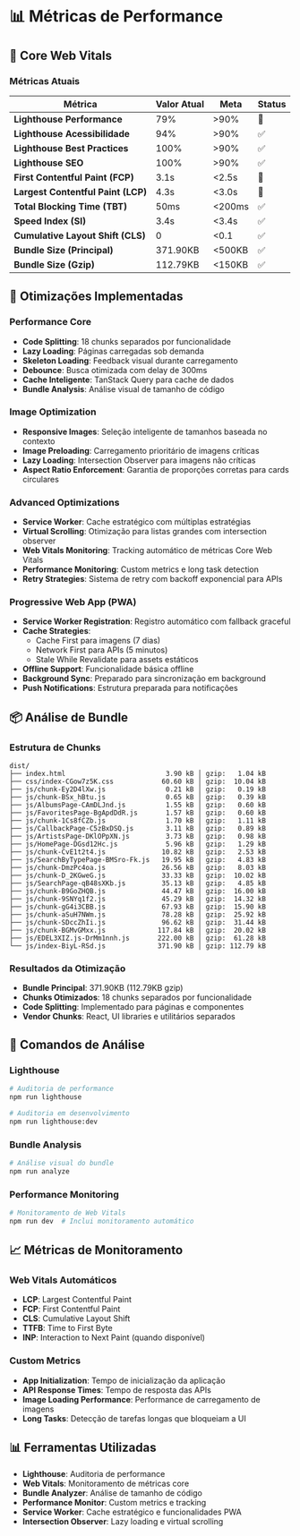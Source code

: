 # 📊 Métricas de Performance

## 🎯 Core Web Vitals

### Métricas Atuais

| Métrica                            | Valor Atual | Meta   | Status |
| ---------------------------------- | ----------- | ------ | ------ |
| **Lighthouse Performance**         | 79%         | >90%   | 🔄     |
| **Lighthouse Acessibilidade**      | 94%         | >90%   | ✅     |
| **Lighthouse Best Practices**      | 100%        | >90%   | ✅     |
| **Lighthouse SEO**                 | 100%        | >90%   | ✅     |
| **First Contentful Paint (FCP)**   | 3.1s        | <2.5s  | 🔄     |
| **Largest Contentful Paint (LCP)** | 4.3s        | <3.0s  | 🔄     |
| **Total Blocking Time (TBT)**      | 50ms        | <200ms | ✅     |
| **Speed Index (SI)**               | 3.4s        | <3.4s  | ✅     |
| **Cumulative Layout Shift (CLS)**  | 0           | <0.1   | ✅     |
| **Bundle Size (Principal)**        | 371.90KB    | <500KB | ✅     |
| **Bundle Size (Gzip)**             | 112.79KB    | <150KB | ✅     |

## 🚀 Otimizações Implementadas

### Performance Core

- **Code Splitting**: 18 chunks separados por funcionalidade
- **Lazy Loading**: Páginas carregadas sob demanda
- **Skeleton Loading**: Feedback visual durante carregamento
- **Debounce**: Busca otimizada com delay de 300ms
- **Cache Inteligente**: TanStack Query para cache de dados
- **Bundle Analysis**: Análise visual de tamanho de código

### Image Optimization

- **Responsive Images**: Seleção inteligente de tamanhos baseada no contexto
- **Image Preloading**: Carregamento prioritário de imagens críticas
- **Lazy Loading**: Intersection Observer para imagens não críticas
- **Aspect Ratio Enforcement**: Garantia de proporções corretas para cards circulares

### Advanced Optimizations

- **Service Worker**: Cache estratégico com múltiplas estratégias
- **Virtual Scrolling**: Otimização para listas grandes com intersection observer
- **Web Vitals Monitoring**: Tracking automático de métricas Core Web Vitals
- **Performance Monitoring**: Custom metrics e long task detection
- **Retry Strategies**: Sistema de retry com backoff exponencial para APIs

### Progressive Web App (PWA)

- **Service Worker Registration**: Registro automático com fallback graceful
- **Cache Strategies**:
  - Cache First para imagens (7 dias)
  - Network First para APIs (5 minutos)
  - Stale While Revalidate para assets estáticos
- **Offline Support**: Funcionalidade básica offline
- **Background Sync**: Preparado para sincronização em background
- **Push Notifications**: Estrutura preparada para notificações

## 📦 Análise de Bundle

### Estrutura de Chunks

```
dist/
├── index.html                         3.90 kB │ gzip:   1.04 kB
├── css/index-CGow7z5K.css            60.60 kB │ gzip:  10.04 kB
├── js/chunk-Ey2D4lXw.js               0.21 kB │ gzip:   0.19 kB
├── js/chunk-BSx_hBtu.js               0.65 kB │ gzip:   0.39 kB
├── js/AlbumsPage-CAmDLJnd.js          1.55 kB │ gzip:   0.60 kB
├── js/FavoritesPage-BgApdDdR.js       1.57 kB │ gzip:   0.60 kB
├── js/chunk-1Cs8fCZb.js               1.70 kB │ gzip:   1.11 kB
├── js/CallbackPage-C5zBxDSQ.js        3.11 kB │ gzip:   0.89 kB
├── js/ArtistsPage-DKlOPpXN.js         3.73 kB │ gzip:   0.98 kB
├── js/HomePage-DGsd12Hc.js            5.96 kB │ gzip:   1.29 kB
├── js/chunk-CvE1t2t4.js              10.82 kB │ gzip:   2.53 kB
├── js/SearchByTypePage-BMSro-Fk.js   19.95 kB │ gzip:   4.83 kB
├── js/chunk-DmzPc4oa.js              26.56 kB │ gzip:   8.03 kB
├── js/chunk-D_2KGweG.js              33.33 kB │ gzip:  10.02 kB
├── js/SearchPage-qB48sXKb.js         35.13 kB │ gzip:   4.85 kB
├── js/chunk-B9GoZHQB.js              44.47 kB │ gzip:  16.00 kB
├── js/chunk-9SNYq1f2.js              45.29 kB │ gzip:  14.32 kB
├── js/chunk-gG4i3CBB.js              67.93 kB │ gzip:  15.90 kB
├── js/chunk-aSuH7NWm.js              78.28 kB │ gzip:  25.92 kB
├── js/chunk-SDccZhIi.js              96.62 kB │ gzip:  31.44 kB
├── js/chunk-BGMvGMxx.js             117.84 kB │ gzip:  20.02 kB
├── js/EDEL3XIZ.js-DrMm1nnh.js       222.00 kB │ gzip:  61.28 kB
└── js/index-BiyL-RSd.js             371.90 kB │ gzip: 112.79 kB
```

### Resultados da Otimização

- **Bundle Principal**: 371.90KB (112.79KB gzip)
- **Chunks Otimizados**: 18 chunks separados por funcionalidade
- **Code Splitting**: Implementado para páginas e componentes
- **Vendor Chunks**: React, UI libraries e utilitários separados

## 🔧 Comandos de Análise

### Lighthouse

```bash
# Auditoria de performance
npm run lighthouse

# Auditoria em desenvolvimento
npm run lighthouse:dev
```

### Bundle Analysis

```bash
# Análise visual do bundle
npm run analyze
```

### Performance Monitoring

```bash
# Monitoramento de Web Vitals
npm run dev  # Inclui monitoramento automático
```

## 📈 Métricas de Monitoramento

### Web Vitals Automáticos

- **LCP**: Largest Contentful Paint
- **FCP**: First Contentful Paint
- **CLS**: Cumulative Layout Shift
- **TTFB**: Time to First Byte
- **INP**: Interaction to Next Paint (quando disponível)

### Custom Metrics

- **App Initialization**: Tempo de inicialização da aplicação
- **API Response Times**: Tempo de resposta das APIs
- **Image Loading Performance**: Performance de carregamento de imagens
- **Long Tasks**: Detecção de tarefas longas que bloqueiam a UI

## 📊 Ferramentas Utilizadas

- **Lighthouse**: Auditoria de performance
- **Web Vitals**: Monitoramento de métricas core
- **Bundle Analyzer**: Análise de tamanho de código
- **Performance Monitor**: Custom metrics e tracking
- **Service Worker**: Cache estratégico e funcionalidades PWA
- **Intersection Observer**: Lazy loading e virtual scrolling

